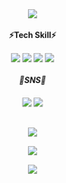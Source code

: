 

<!---
qkrdmswl1018/qkrdmswl1018 is a ✨ special ✨ repository because its `README.md` (this file) appears on your GitHub profile.
You can click the Preview link to take a look at your changes.
--->
<div align="center">
  <img src="https://capsule-render.vercel.app/api?type=shark&color=ffe4e1&fontColor=4D505A&height=150&section=header&text=✦🎀Eun%20Ji's%20Github✦&fontSize=60" />
</div>

<div align ="center">
<h4>⚡️Tech Skill⚡️</h4>
  <div display="block">
    <img src="https://img.shields.io/badge/css-005571?style=flastic&logo=css3&logoColor=white">
    <img src="https://img.shields.io/badge/html-D12228?style=flastic&logo=html5&logoColor=white">
    <img src="https://img.shields.io/badge/javascript-FFE200?style=flastic&logo=javascript&logoColor=white">
    <img src="https://img.shields.io/badge/react-73C3D5?style=flastic&logo=react&logoColor=white">
  </div>
</div>
<div align="center">
  <h5>💌SNS💌</h5>
  
  <a href="mailto:qkrdmswl2179@gmail.com">
          <img src="https://img.shields.io/badge/gmail-83B81A?style=flastic&logo=gmail&logoColor=white&link=mailto:qkrdmswl2179@gmail.com"></a>
  <a href="https://www.instagram.com/1o18z">
          <img src="https://img.shields.io/badge/instagram-E4405F?style=flastic&logo=instagram&logoColor=white"></a>
          <br><br><br>
          
<div align="center">
     <img src="https://github-readme-stats.vercel.app/api?username=1o18z&show_icons=true&theme=dracula"><br><br>
     <img src="https://github-readme-stats.vercel.app/api/top-langs/?username=1o18z&layout=compact&theme=dracula"><br><br>   

     
</div>
<div align="center">
     <img src="http://mazandi.herokuapp.com/api?username=1o18z&handle=pichulia&theme=dark"/>
</div>

